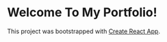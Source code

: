 # Welcome To My Portfolio!

This project was bootstrapped with [Create React App](https://github.com/facebook/create-react-app).



